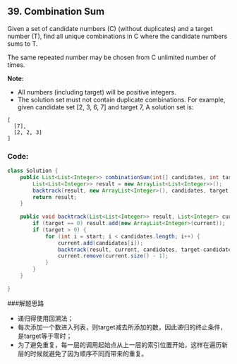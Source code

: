 ## 39. Combination Sum


Given a set of candidate numbers (C) (without duplicates) and a target number (T), find all unique combinations in C where the candidate numbers sums to T.

The same repeated number may be chosen from C unlimited number of times.

**Note:**

* All numbers (including target) will be positive integers.
* The solution set must not contain duplicate combinations.
For example, given candidate set [2, 3, 6, 7] and target 7, 
A solution set is: 

```
[
  [7],
  [2, 2, 3]
]
```

### Code:

```java
class Solution {
    public List<List<Integer>> combinationSum(int[] candidates, int target) {
        List<List<Integer>> result = new ArrayList<List<Integer>>();
        backtrack(result, new ArrayList<Integer>(), candidates, target, 0);
        return result;
    }
    
    public void backtrack(List<List<Integer>> result, List<Integer> current, int[] candidates, int target, int start) {
        if (target == 0) result.add(new ArrayList<Integer>(current));
        if (target > 0) {
            for (int i = start; i < candidates.length; i++) {
                current.add(candidates[i]);
                backtrack(result, current, candidates, target-candidates[i], i);
                current.remove(current.size() - 1);
            }
        }
    }
    
}
```

###解题思路
* 递归得使用回溯法；
* 每次添加一个数进入列表，则target减去所添加的数，因此递归的终止条件，是target等于零时；
* 为了避免重复，每一层的调用起始点从上一层的索引位置开始，这样在遍历新层的时候就避免了因为顺序不同而带来的重复。